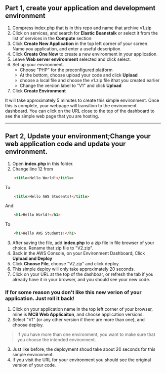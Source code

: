 ## Part 1, create your application and development environment
1. Compress index.php that is in this repo and name that archive v1.zip
2. Click on services, and search for **Elastic Beanstalk** or select it from the list of services in the **Compute** section
3. Click **Create New Application** in the top left corner of your screen.
Name you application, and enter a useful description.
1. Click **Create One Now** to create a new environment in your application.
2. Leave **Web server environment** selected and click select.
3. Set up your environment.
    - Choose "PHP" for the preconfigured platform
    - At the bottom, choose upload your code and click 
    **Upload**
    - choose a local file and choose the v1.zip file ithat you created earlier
    - Change the version label to "V1" and click **Upload**
4. Click **Create Environment**

It will take approximately 5 minutes to create this simple environment. Once this is complete, your webpage will transition to the environment dashboard. You can click on the URL close to the top of the dashboard to see the simple web page that you are hosting.
___
## Part 2, Update your environment;Change your web application code and update your environment.

1. Open **index.php** in this folder.
2. Change line 12 from
```html
    <title>Hello World!</title>
```
To
```html
    <title>Hello AWS Students!</title>
```
And

```html
    <h1>Hello World!</h1>
```
To 
```html
    <h1>Hello AWS Students!</h1>
```
3. After saving the file, add **index.php** to a zip file in file browser of your choice. Rename that zip file to "V2.zip".
4. Back in the AWS Console, on your Environment Dashboard, Click **Upload and Deploy**
5. Click **Choose File**, choose "V2.zip" and click deploy.
6. This simple deploy will only take approximately 20 seconds.
7. Click on your URL at the top of the dashboar, or refresh the tab if you already have it in your browser, and you should see your new code.

### If for some reason you don't like this new verion of your application. Just roll it back!

1. Click on your application name in the top left corner of your browser, mine is **MCB Web Applicaiton**, and choose application versions.
2. Select "V1" (or any other version if there are more than one), and choose deploy.
> If you have more than one environment, you want to make sure that you choose the intended environment.
3. Just like before, the deployment shoud take about 20 seconds for this simple environment.
4. If you visit the URL for your environment you should see the original version of your code.